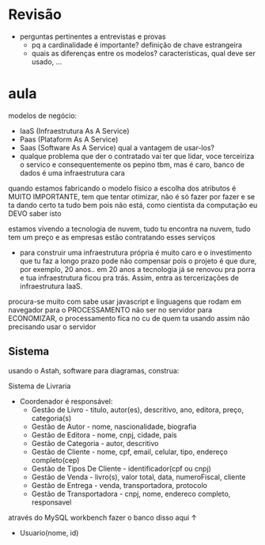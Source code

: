 # Revisão
- perguntas pertinentes a entrevistas e provas
	- pq a cardinalidade é importante? definição de chave estrangeira
	- quais as diferenças entre os modelos? características, qual deve ser usado, ...

# aula

modelos de negócio:
- IaaS (Infraestrutura As A Service) 
- Paas (Plataform As A Service)
- Saas (Software As A Service)
qual a vantagem de usar-los?
- qualque problema que der o contratado vai ter que lidar, voce terceiriza o servico e consequentemente os pepino tbm, mas é caro, banco de dados é uma infraestrutura cara

quando estamos fabricando o modelo físico a escolha dos atributos é MUITO IMPORTANTE, tem que tentar otimizar, não é só fazer por fazer e se ta dando certo ta tudo bem pois não está, como cientista da computação eu DEVO saber isto

estamos vivendo a tecnologia de nuvem, tudo tu encontra na nuvem, tudo tem um preço e as empresas estão contratando esses serviços
- para construir uma infraestrutura própria é muito caro e o investimento que tu faz a longo prazo pode não compensar pois o projeto é que dure, por exemplo, 20 anos.. em 20 anos a tecnologia já se renovou pra porra e tua infraestrutura ficou pra trás. Assim, entra as tercerizações de infraestrutura IaaS.

procura-se muito com sabe usar javascript e linguagens que rodam em navegador para o PROCESSAMENTO não ser no servidor para ECONOMIZAR, o processamento fica no cu de quem ta usando assim não precisando usar o servidor

## Sistema
usando o Astah, software para diagramas, construa:

Sistema de Livraria
- Coordenador é responsável:
	- Gestão de Livro - titulo, autor(es), descritivo, ano, editora, preço, categoria(s)
	- Gestão de Autor - nome, nascionalidade, biografia  
	- Gestão de Editora - nome, cnpj, cidade, país
	- Gestão de Categoria - autor, descritivo
	- Gestão de Cliente - nome, cpf, email, celular, tipo, endereço completo(cep)
	- Gestão de Tipos De Cliente - identificador(cpf ou cnpj)
	- Gestão de Venda - livro(s), valor total, data, numeroFiscal, cliente
	- Gestão de Entrega - venda, transportadora, protocolo
	- Gestão de Transportadora - cnpj, nome, endereco completo, responsavel

através do MySQL workbench fazer o banco disso aqui ↑
- Usuario(nome, id)

